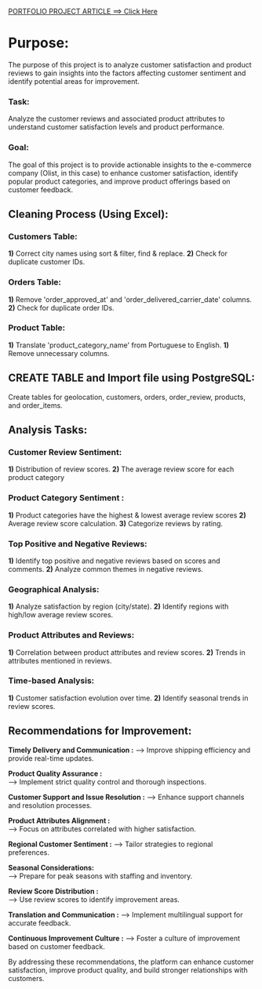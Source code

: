 [PORTFOLIO PROJECT ARTICLE ==> Click Here](https://medium.com/@sarisaldi365/unveiling-customer-satisfaction-a-comprehensive-descriptive-analytics-analysis-of-e-commerce-3679404f521a)

# Purpose: 
The purpose of this project is to analyze customer satisfaction and product reviews to gain insights 
into the factors affecting customer sentiment and identify potential areas for improvement.

### Task: 
Analyze the customer reviews and associated product attributes to understand customer satisfaction 
levels and product performance.
	  
### Goal: 
The goal of this project is to provide actionable insights to the e-commerce company (Olist, in this case) to enhance customer satisfaction, identify popular product categories, and improve product offerings based on customer feedback.
	  
## Cleaning Process (Using Excel):

### Customers Table:
**1)** Correct city names using sort & filter, find & replace.
**2)** Check for duplicate customer IDs.

 ### Orders Table:
**1)** Remove 'order_approved_at' and 'order_delivered_carrier_date' columns.
**2)** Check for duplicate order IDs.

### Product Table:

**1)** Translate 'product_category_name' from Portuguese to English.
**1)** Remove unnecessary columns.

## CREATE TABLE and Import file using PostgreSQL:

Create tables for geolocation, customers, orders, order_review, products, and order_items.

## Analysis Tasks:

### Customer Review Sentiment:
**1)** Distribution of review scores.
**2)** The average review score for each product category

### Product Category Sentiment :
**1)** Product categories have the highest & lowest average review scores
**2)** Average review score calculation.
**3)** Categorize reviews by rating.

### Top Positive and Negative Reviews:
**1)** Identify top positive and negative reviews based on scores and comments.
**2)** Analyze common themes in negative reviews.

### Geographical Analysis:
**1)** Analyze satisfaction by region (city/state).
**2)** Identify regions with high/low average review scores.

### Product Attributes and Reviews:
**1)** Correlation between product attributes and review scores.
**2)** Trends in attributes mentioned in reviews.

### Time-based Analysis:
**1)** Customer satisfaction evolution over time.
**2)** Identify seasonal trends in review scores.

## Recommendations for Improvement:

****Timely Delivery and Communication :****
-->  Improve shipping efficiency and provide real-time updates.

****Product Quality Assurance :****	 
-->  Implement strict quality control and thorough inspections.

****Customer Support and Issue Resolution :****
--> Enhance support channels and resolution processes.

****Product Attributes Alignment :****	
--> Focus on attributes correlated with higher satisfaction.

****Regional Customer Sentiment :**** 
--> Tailor strategies to regional preferences.

****Seasonal Considerations:****	 
--> Prepare for peak seasons with staffing and inventory.

****Review Score Distribution :****	 
--> Use review scores to identify improvement areas.

****Translation and Communication :**** 
--> Implement multilingual support for accurate feedback.

****Continuous Improvement Culture :**** 
--> Foster a culture of improvement based on customer feedback.

By addressing these recommendations, the platform can enhance customer satisfaction, improve product quality, and build stronger relationships with customers.
